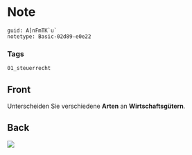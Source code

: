 # Note
```
guid: A]nFmTK`u`
notetype: Basic-02d89-e0e22
```

### Tags
```
01_steuerrecht
```

## Front
Unterscheiden Sie verschiedene <b>Arten</b> an
<b>Wirtschaftsgütern</b>.

## Back
<img src="paste-094d73a4b6cc0c20265d21ff5e4ea5b46fc6be4a.jpg">

